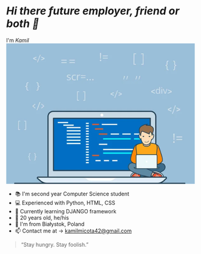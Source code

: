 # _Hi there future employer, friend or both 👋_ 
I'm _Kamil_ 
![](image/banner.png)
 - 📚 I'm second year Computer Science student
 - :computer: Experienced with Python, HTML, CSS
 - 🌱 Currently learning DJANGO framework
 - :boy: 20 years old, he/his
 - :city_sunrise: I'm from Białystok, Poland
 - :mailbox: Contact me at -> kamilmicota42@gmail.com
> “Stay hungry. Stay foolish.”
> 
<!--
**KamilMicota42/KamilMicota42** is a ✨ _special_ ✨ repository because its `README.md` (this file) appears on your GitHub profile.

Here are some ideas to get you started:

- 🔭 I’m currently working on ...
- 🌱 I’m currently learning ...
- 👯 I’m looking to collaborate on ...
- 🤔 I’m looking for help with ...
- 💬 Ask me about ...
- 📫 How to reach me: ...
- 😄 Pronouns: ...
- ⚡ Fun fact: ...
-->
